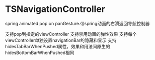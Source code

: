 # TSNavigationController
spring animated pop on panGesture.带spring动画的右滑返回导航控制器

支持pop到指定的viewController
支持禁用动画的弹性效果
支持每个viewController单独设置navigationBar的隐藏和显示
支持hidesTabBarWhenPushed属性，效果和用法同原生的hidesBottomBarWhenPushed相同
